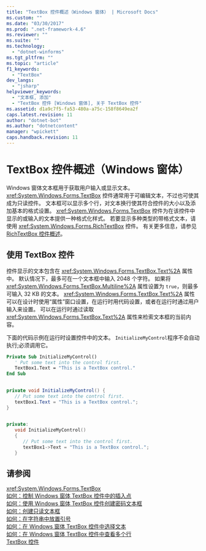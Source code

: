 ```yaml
---
title: "TextBox 控件概述（Windows 窗体） | Microsoft Docs"
ms.custom: ""
ms.date: "03/30/2017"
ms.prod: ".net-framework-4.6"
ms.reviewer: ""
ms.suite: ""
ms.technology: 
  - "dotnet-winforms"
ms.tgt_pltfrm: ""
ms.topic: "article"
f1_keywords: 
  - "TextBox"
dev_langs: 
  - "jsharp"
helpviewer_keywords: 
  - "文本框, 添加"
  - "TextBox 控件 [Windows 窗体], 关于 TextBox 控件"
ms.assetid: d1a9c7f5-fa53-480a-a75c-158f8649ea2f
caps.latest.revision: 11
author: "dotnet-bot"
ms.author: "dotnetcontent"
manager: "wpickett"
caps.handback.revision: 11
---
```

# TextBox 控件概述（Windows 窗体）
Windows 窗体文本框用于获取用户输入或显示文本。  <xref:System.Windows.Forms.TextBox> 控件通常用于可编辑文本，不过也可使其成为只读控件。  文本框可以显示多个行，对文本换行使其符合控件的大小以及添加基本的格式设置。  <xref:System.Windows.Forms.TextBox> 控件为在该控件中显示的或输入的文本提供一种格式化样式。  若要显示多种类型的带格式文本，请使用 <xref:System.Windows.Forms.RichTextBox> 控件。  有关更多信息，请参见 [RichTextBox 控件概述](../../../../docs/framework/winforms/controls/richtextbox-control-overview-windows-forms.md)。  
  
## 使用 TextBox 控件  
 控件显示的文本包含在 <xref:System.Windows.Forms.TextBox.Text%2A> 属性中。  默认情况下，最多可在一个文本框中输入 2048 个字符。  如果将 <xref:System.Windows.Forms.TextBox.Multiline%2A> 属性设置为 `true`，则最多可输入 32 KB 的文本。  <xref:System.Windows.Forms.TextBox.Text%2A> 属性可以在设计时使用“属性”窗口设置，在运行时用代码设置，或者在运行时通过用户输入来设置。  可以在运行时通过读取 <xref:System.Windows.Forms.TextBox.Text%2A> 属性来检索文本框的当前内容。  
  
 下面的代码示例在运行时设置控件中的文本。  `InitializeMyControl`程序不会自动执行;必须调用它。  
  
```vb  
Private Sub InitializeMyControl()  
   ' Put some text into the control first.  
   TextBox1.Text = "This is a TextBox control."  
End Sub  
  
```  
  
```csharp  
private void InitializeMyControl() {  
   // Put some text into the control first.  
   textBox1.Text = "This is a TextBox control.";  
}  
  
```  
  
```cpp  
private:  
   void InitializeMyControl()  
   {  
      // Put some text into the control first.  
      textBox1->Text = "This is a TextBox control.";  
   }  
```  
  
## 请参阅  
 <xref:System.Windows.Forms.TextBox>   
 [如何：控制 Windows 窗体 TextBox 控件中的插入点](../../../../docs/framework/winforms/controls/how-to-control-the-insertion-point-in-a-windows-forms-textbox-control.md)   
 [如何：使用 Windows 窗体 TextBox 控件创建密码文本框](../../../../docs/framework/winforms/controls/how-to-create-a-password-text-box-with-the-windows-forms-textbox-control.md)   
 [如何：创建只读文本框](../../../../docs/framework/winforms/controls/how-to-create-a-read-only-text-box-windows-forms.md)   
 [如何：在字符串中放置引号](../../../../docs/framework/winforms/controls/how-to-put-quotation-marks-in-a-string-windows-forms.md)   
 [如何：在 Windows 窗体 TextBox 控件中选择文本](../../../../docs/framework/winforms/controls/how-to-select-text-in-the-windows-forms-textbox-control.md)   
 [如何：在 Windows 窗体 TextBox 控件中查看多个行](../../../../docs/framework/winforms/controls/how-to-view-multiple-lines-in-the-windows-forms-textbox-control.md)   
 [TextBox 控件](../../../../docs/framework/winforms/controls/textbox-control-windows-forms.md)